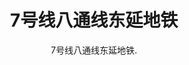---
layout: post
categories: posts
title: 7号线八通线东延地铁
subtitle: 7号线八通线东延地铁.
featured-image: /images/7line.png
tags: [地铁]
date-string: NOVEMBER 20, 2019
---